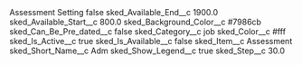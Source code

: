 <?xml version="1.0" encoding="UTF-8"?>
<CustomMetadata xmlns="http://soap.sforce.com/2006/04/metadata" xmlns:xsi="http://www.w3.org/2001/XMLSchema-instance" xmlns:xsd="http://www.w3.org/2001/XMLSchema">
    <label>Assessment Setting</label>
    <protected>false</protected>
    <values>
        <field>sked_Available_End__c</field>
        <value xsi:type="xsd:double">1900.0</value>
    </values>
    <values>
        <field>sked_Available_Start__c</field>
        <value xsi:type="xsd:double">800.0</value>
    </values>
    <values>
        <field>sked_Background_Color__c</field>
        <value xsi:type="xsd:string">#7986cb</value>
    </values>
    <values>
        <field>sked_Can_Be_Pre_dated__c</field>
        <value xsi:type="xsd:boolean">false</value>
    </values>
    <values>
        <field>sked_Category__c</field>
        <value xsi:type="xsd:string">job</value>
    </values>
    <values>
        <field>sked_Color__c</field>
        <value xsi:type="xsd:string">#fff</value>
    </values>
    <values>
        <field>sked_Is_Active__c</field>
        <value xsi:type="xsd:boolean">true</value>
    </values>
    <values>
        <field>sked_Is_Available__c</field>
        <value xsi:type="xsd:boolean">false</value>
    </values>
    <values>
        <field>sked_Item__c</field>
        <value xsi:type="xsd:string">Assessment</value>
    </values>
    <values>
        <field>sked_Short_Name__c</field>
        <value xsi:type="xsd:string">Adm</value>
    </values>
    <values>
        <field>sked_Show_Legend__c</field>
        <value xsi:type="xsd:boolean">true</value>
    </values>
    <values>
        <field>sked_Step__c</field>
        <value xsi:type="xsd:double">30.0</value>
    </values>
</CustomMetadata>
